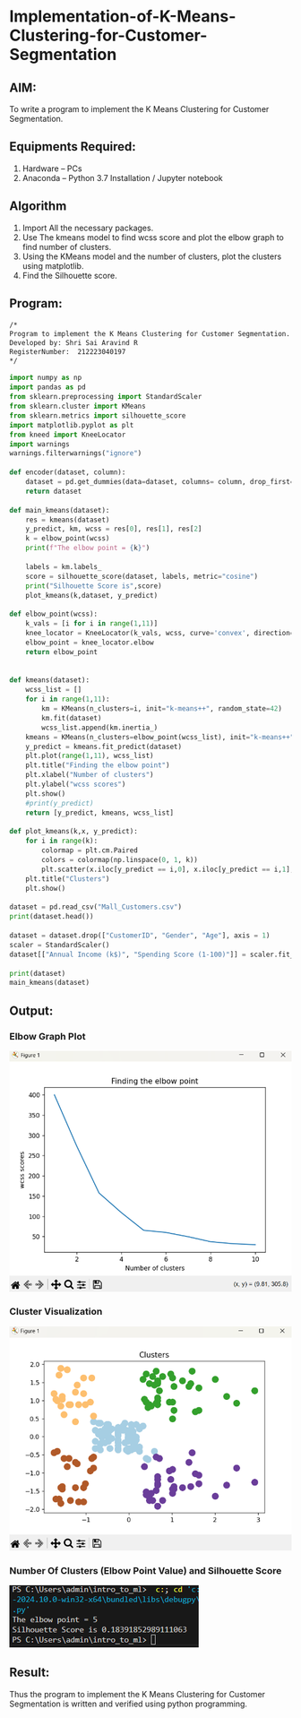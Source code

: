 # Implementation-of-K-Means-Clustering-for-Customer-Segmentation

## AIM:
To write a program to implement the K Means Clustering for Customer Segmentation.

## Equipments Required:
1. Hardware – PCs
2. Anaconda – Python 3.7 Installation / Jupyter notebook

## Algorithm
1. Import All the necessary packages.
2. Use The kmeans model to find wcss score and plot the elbow graph to find number of clusters.
3. Using the KMeans model and the number of clusters, plot the clusters using matplotlib.
4. Find the Silhouette score.

## Program:
```
/*
Program to implement the K Means Clustering for Customer Segmentation.
Developed by: Shri Sai Aravind R
RegisterNumber:  212223040197
*/
```
```py
import numpy as np
import pandas as pd
from sklearn.preprocessing import StandardScaler
from sklearn.cluster import KMeans
from sklearn.metrics import silhouette_score
import matplotlib.pyplot as plt
from kneed import KneeLocator
import warnings
warnings.filterwarnings("ignore")

def encoder(dataset, column):
    dataset = pd.get_dummies(data=dataset, columns= column, drop_first=True)
    return dataset

def main_kmeans(dataset):
    res = kmeans(dataset)
    y_predict, km, wcss = res[0], res[1], res[2]
    k = elbow_point(wcss)
    print(f"The elbow point = {k}")

    labels = km.labels_
    score = silhouette_score(dataset, labels, metric="cosine")
    print("Silhouette Score is",score)
    plot_kmeans(k,dataset, y_predict)

def elbow_point(wcss):
    k_vals = [i for i in range(1,11)]
    knee_locator = KneeLocator(k_vals, wcss, curve='convex', direction='decreasing')
    elbow_point = knee_locator.elbow
    return elbow_point


def kmeans(dataset):
    wcss_list = []
    for i in range(1,11):
        km = KMeans(n_clusters=i, init="k-means++", random_state=42)
        km.fit(dataset)
        wcss_list.append(km.inertia_)
    kmeans = KMeans(n_clusters=elbow_point(wcss_list), init="k-means++", random_state=42)
    y_predict = kmeans.fit_predict(dataset)
    plt.plot(range(1,11), wcss_list)
    plt.title("Finding the elbow point")
    plt.xlabel("Number of clusters")
    plt.ylabel("wcss scores")
    plt.show()
    #print(y_predict)
    return [y_predict, kmeans, wcss_list]

def plot_kmeans(k,x, y_predict):
    for i in range(k):
        colormap = plt.cm.Paired
        colors = colormap(np.linspace(0, 1, k))
        plt.scatter(x.iloc[y_predict == i,0], x.iloc[y_predict == i,1], s = 100, c = colors[i], label = f'Cluster {i+1}')
    plt.title("Clusters")
    plt.show()

dataset = pd.read_csv("Mall_Customers.csv")
print(dataset.head())

dataset = dataset.drop(["CustomerID", "Gender", "Age"], axis = 1)
scaler = StandardScaler()
dataset[["Annual Income (k$)", "Spending Score (1-100)"]] = scaler.fit_transform(dataset[["Annual Income (k$)", "Spending Score (1-100)"]])

print(dataset)
main_kmeans(dataset)
```

## Output:
### Elbow Graph Plot

![alt text](image-1.png)

### Cluster Visualization

![alt text](image.png)

### Number Of Clusters (Elbow Point Value) and Silhouette Score

![alt text](image-2.png)

## Result:
Thus the program to implement the K Means Clustering for Customer Segmentation is written and verified using python programming.
